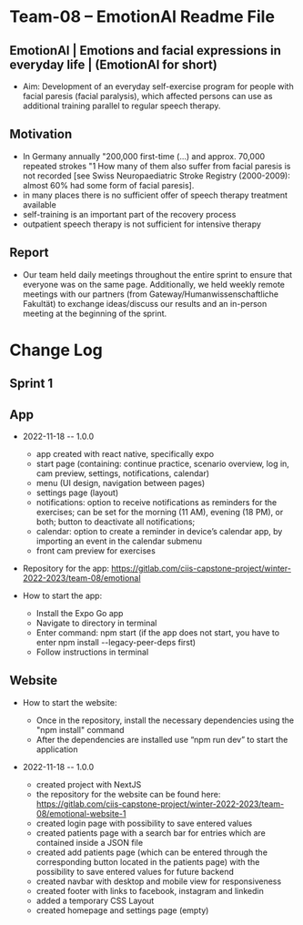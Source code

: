 # Team-08 – EmotionAl Readme File
## EmotionAl | Emotions and facial expressions in everyday life | (EmotionAl for short)

* Aim: Development of an everyday self-exercise program for people with facial paresis (facial paralysis), which affected persons can use as additional training parallel to regular speech therapy.

## Motivation

* In Germany annually "200,000 first-time (...) and approx. 70,000 repeated strokes "1 How many of them also suffer from facial paresis is not recorded [see Swiss Neuropaediatric Stroke Registry (2000-2009): almost 60% had some form of facial paresis].
* in many places there is no sufficient offer of speech therapy treatment available
* self-training is an important part of the recovery process
* outpatient speech therapy is not sufficient for intensive therapy

## Report
* Our team held daily meetings throughout the entire sprint to ensure that everyone was on the same page. Additionally, we held weekly remote meetings with our partners (from Gateway/Humanwissenschaftliche Fakultät) to exchange ideas/discuss our results and an in-person meeting at the beginning of the sprint.

# Change Log

## Sprint 1
## App
* 2022-11-18 -- 1.0.0
  * app created with react native, specifically expo
  * start page (containing: continue practice, scenario overview, log in, cam preview, settings, notifications, calendar)
  * menu (UI design, navigation between pages)
  * settings page (layout)
  * notifications: option to receive notifications as reminders for the exercises; can be set for the morning (11 AM), evening (18 PM), or both; button to deactivate all notifications;
  * calendar: option to create a reminder in device’s calendar app, by importing an event in the calendar submenu
  * front cam preview for exercises

* Repository for the app: https://gitlab.com/ciis-capstone-project/winter-2022-2023/team-08/emotional

* How to start the app:
  * Install the Expo Go app
  * Navigate to directory in terminal
  * Enter command: npm start (if the app does not start, you have to enter npm install --legacy-peer-deps first)
  * Follow instructions in terminal

## Website
* How to start the website:
  * Once in the repository, install the necessary dependencies using the "npm install" command
  * After the dependencies are installed use “npm run dev” to start the application


* 2022-11-18 -- 1.0.0
  * created project with NextJS
  * the repository for the website can be found here: https://gitlab.com/ciis-capstone-project/winter-2022-2023/team-08/emotional-website-1
  * created login page with possibility to save entered values
  * created patients page with a search bar for entries which are contained inside a JSON file
  * created add patients page (which can be entered through the corresponding button located in the patients page) with the possibility to save entered values for future backend
  * created navbar with desktop and mobile view for responsiveness
  * created footer with links to facebook, instagram and linkedin
  * added a temporary CSS Layout
  * created homepage and settings page (empty)




